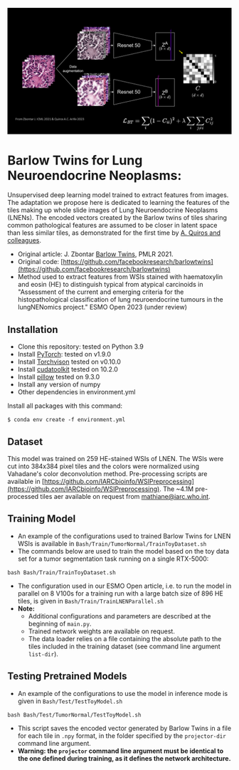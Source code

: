 ![PresentationImg](ImgPresentationBT.png)
# Barlow Twins for Lung Neuroendocrine Neoplasms: 
Unsupervised deep learning model trained to extract features from images. The adaptation we propose here is dedicated to learning the features of the tiles making up whole slide images of Lung Neuroendocrine Neoplasms (LNENs). The encoded vectors created by the Barlow twins of tiles sharing common pathological features are assumed to be closer in latent space than less similar tiles, as demonstrated for the first time by [A. Quiros and colleagues](https://arxiv.org/abs/2205.01931).

- Original article: J. Zbontar [Barlow Twins](https://proceedings.mlr.press/v139/zbontar21a.html), PMLR 2021.
- Original code: [https://github.com/facebookresearch/barlowtwins](https://github.com/facebookresearch/barlowtwins)
- Method used to extract features from WSIs stained with haematoxylin and eosin (HE) to distinguish typical from atypical carcinoids in "Assessment of the current and emerging criteria for the histopathological classification of lung neuroendocrine tumours in the lungNENomics project." ESMO Open 2023 (under review)

## Installation
- Clone this repository: tested on Python 3.9
- Install [PyTorch](http://pytorch.org/): tested on v1.9.0
- Install [Torchvison](https://pytorch.org/vision/stable/index.html) tested on v0.10.0
- Install [cudatoolkit](https://developer.nvidia.com/cuda-toolkit) tested on 10.2.0
- Install [pillow](https://pillow.readthedocs.io/en/stable/)  tested on 9.3.0
- Install any version of numpy
- Other dependencies in environment.yml

Install all packages with this command:
```
$ conda env create -f environment.yml
```

## Dataset
This model was trained on 259 HE-stained  WSIs of LNEN. The WSIs were cut into 384x384 pixel tiles and the colors were normalized using Vahadane's color deconvolution method. Pre-processing scripts are available in  [https://github.com/IARCbioinfo/WSIPreprocessing](https://github.com/IARCbioinfo/WSIPreprocessing). The ~4.1M pre-processed tiles aer available on request from mathiane@iarc.who.int.

## Training Model
- An example of the configurations used to trained Barlow Twins for LNEN WSIs is available in `Bash/Train/TumorNormal/TrainToyDataset.sh`
- The commands below are used to train the model based on the toy data set for a tumor segmentation task running on a single RTX-5000:
```
bash Bash/Train/TrainToyDataset.sh 
```
- The configuration used in our ESMO Open article, i.e. to run the model in parallel on 8 V100s for a training run with a large batch size of 896 HE tiles, is given in `Bash/Train/TrainLNENParallel.sh` 
- **Note:** 
  + Additional configurations and parameters are described at the beginning of `main.py`.
  + Trained network weights are available on request.
  + The data loader relies on a file containing the absolute path to the tiles included in the training dataset (see command line argument `list-dir`).

## Testing Pretrained Models
- An example of the configurations to use the model in inference mode is given in `Bash/Test/TestToyModel.sh`

```
bash Bash/Test/TumorNormal/TestToyModel.sh
```
- This script saves the encoded vector generated by Barlow Twins in a file for each tile in `.npy` format, in the folder specified by the `projector-dir` command line argument.
- **Warning: the `projector` command line argument must be identical to the one defined during training, as it defines the network architecture.**

